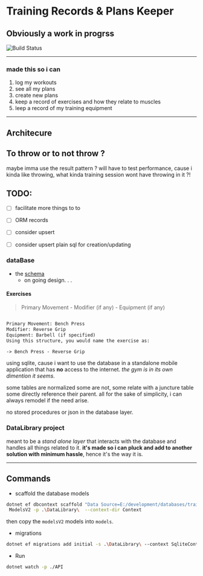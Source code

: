 # Training Records & Plans Keeper
## Obviously a work in progrss

![Build Status](https://github.com/CanaanGM/TrainingDB_Tracker_BE/actions/workflows/dotnet.yml/badge.svg)



---
### made this so i can
1. log my workouts
1. see all my plans 
1. create new plans
1. keep a record of exercises and how they relate to muscles
1. leep a record of my training equipment


---

## Architecure

## To throw or to not throw ?
maybe imma use the result pattern ? will have to test performance, cause i kinda like throwing, what kinda training session wont have throwing in it ?! 

## TODO: 
- [ ] facilitate more things to to
- [ ] ORM records
- [ ] consider upsert
- [ ] consider upsert plain sql for creation/updating


### dataBase

- the [schema](https://dbdiagram.io/d/workout-tracker-65bf3a4dac844320ae64ab02) 
  - on going design. . .

#### Exercises

> Primary Movement - Modifier (if any) - Equipment (if any) 
> 
```txt

Primary Movement: Bench Press
Modifier: Reverse Grip
Equipment: Barbell (if specified)
Using this structure, you would name the exercise as:

-> Bench Press - Reverse Grip
```

using sqlite, cause i want to use the database in a standalone mobile application that has **no** access to the internet. _the gym is in its own dimention it seems_.

some tables are normalized some are not, some relate with a juncture table some directly reference their parent. all for the sake of simplicity, i can always remodel if the need arise.

no stored procedures or json in the database layer. 

### DataLibrary project

meant to be a _stand alone layer_ that interacts with the database and handles all things related to it. **it's made so i can pluck and add to another solution with minimum hassle**, hence it's the way it is.

---

## Commands

- scaffold the database models

```bash
dotnet ef dbcontext scaffold "Data Source=E:/development/databases/training_log_v2.db" Microsoft.EntityFrameworkCore.Sqlite --output-dir
 ModelsV2 -p .\DataLibrary\  --context-dir Context
```

then copy the `modelsV2` models into `models`.

- migrations

```bash
dotnet ef migrations add initial -s .\DataLibrary\ --context SqliteContext
```

- Run

```bash
dotnet watch -p ./API
```
